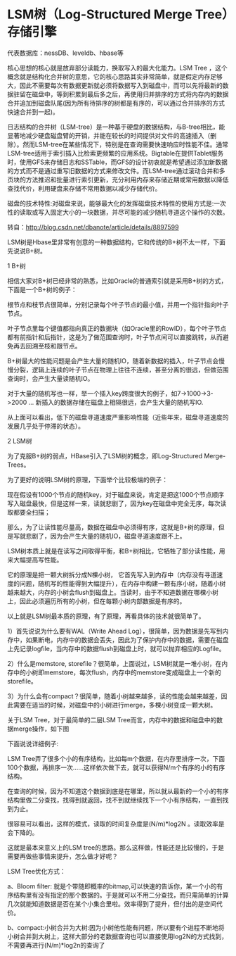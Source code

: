 # LSM树（Log-Structured Merge Tree）存储引擎

代表数据库：nessDB、leveldb、hbase等



核心思想的核心就是放弃部分读能力，换取写入的最大化能力。LSM Tree ，这个概念就是结构化合并树的意思，它的核心思路其实非常简单，就是假定内存足够大，因此不需要每次有数据更新就必须将数据写入到磁盘中，而可以先将最新的数据驻留在磁盘中，等到积累到最后多之后，再使用归并排序的方式将内存内的数据合并追加到磁盘队尾\(因为所有待排序的树都是有序的，可以通过合并排序的方式快速合并到一起\)。



日志结构的合并树（LSM-tree）是一种基于硬盘的数据结构，与B-tree相比，能显著地减少硬盘磁盘臂的开销，并能在较长的时间提供对文件的高速插入（删除）。然而LSM-tree在某些情况下，特别是在查询需要快速响应时性能不佳。通常LSM-tree适用于索引插入比检索更频繁的应用系统。Bigtable在提供Tablet服务时，使用GFS来存储日志和SSTable，而GFS的设计初衷就是希望通过添加新数据的方式而不是通过重写旧数据的方式来修改文件。而LSM-tree通过滚动合并和多页块的方法推迟和批量进行索引更新，充分利用内存来存储近期或常用数据以降低查找代价，利用硬盘来存储不常用数据以减少存储代价。



磁盘的技术特性:对磁盘来说，能够最大化的发挥磁盘技术特性的使用方式是:一次性的读取或写入固定大小的一块数据，并尽可能的减少随机寻道这个操作的次数。



 



转自：http://blog.csdn.net/dbanote/article/details/8897599



LSM树是Hbase里非常有创意的一种数据结构，它和传统的B+树不太一样，下面先说说B+树。



1 B+树

相信大家对B+树已经非常的熟悉，比如Oracle的普通索引就是采用B+树的方式，下面是一个B+树的例子：







 



根节点和枝节点很简单，分别记录每个叶子节点的最小值，并用一个指针指向叶子节点。



叶子节点里每个键值都指向真正的数据块（如Oracle里的RowID），每个叶子节点都有前指针和后指针，这是为了做范围查询时，叶子节点间可以直接跳转，从而避免再去回溯至枝和跟节点。



B+树最大的性能问题是会产生大量的随机IO，随着新数据的插入，叶子节点会慢慢分裂，逻辑上连续的叶子节点在物理上往往不连续，甚至分离的很远，但做范围查询时，会产生大量读随机IO。



对于大量的随机写也一样，举一个插入key跨度很大的例子，如7-&gt;1000-&gt;3-&gt;2000 ... 新插入的数据存储在磁盘上相隔很远，会产生大量的随机写IO.



从上面可以看出，低下的磁盘寻道速度严重影响性能（近些年来，磁盘寻道速度的发展几乎处于停滞的状态）。



2 LSM树

为了克服B+树的弱点，HBase引入了LSM树的概念，即Log-Structured Merge-Trees。



为了更好的说明LSM树的原理，下面举个比较极端的例子：



现在假设有1000个节点的随机key，对于磁盘来说，肯定是把这1000个节点顺序写入磁盘最快，但是这样一来，读就悲剧了，因为key在磁盘中完全无序，每次读取都要全扫描；



那么，为了让读性能尽量高，数据在磁盘中必须得有序，这就是B+树的原理，但是写就悲剧了，因为会产生大量的随机IO，磁盘寻道速度跟不上。



LSM树本质上就是在读写之间取得平衡，和B+树相比，它牺牲了部分读性能，用来大幅提高写性能。



它的原理是把一颗大树拆分成N棵小树， 它首先写入到内存中（内存没有寻道速度的问题，随机写的性能得到大幅提升），在内存中构建一颗有序小树，随着小树越来越大，内存的小树会flush到磁盘上。当读时，由于不知道数据在哪棵小树上，因此必须遍历所有的小树，但在每颗小树内部数据是有序的。







 



以上就是LSM树最本质的原理，有了原理，再看具体的技术就很简单了。



1）首先说说为什么要有WAL（Write Ahead Log），很简单，因为数据是先写到内存中，如果断电，内存中的数据会丢失，因此为了保护内存中的数据，需要在磁盘上先记录logfile，当内存中的数据flush到磁盘上时，就可以抛弃相应的Logfile。



2）什么是memstore, storefile？很简单，上面说过，LSM树就是一堆小树，在内存中的小树即memstore，每次flush，内存中的memstore变成磁盘上一个新的storefile。



3）为什么会有compact？很简单，随着小树越来越多，读的性能会越来越差，因此需要在适当的时候，对磁盘中的小树进行merge，多棵小树变成一颗大树。



 



关于LSM Tree，对于最简单的二层LSM Tree而言，内存中的数据和磁盘中的数据merge操作，如下图







下面说说详细例子:



LSM Tree弄了很多个小的有序结构，比如每m个数据，在内存里排序一次，下面100个数据，再排序一次……这样依次做下去，就可以获得N/m个有序的小的有序结构。



在查询的时候，因为不知道这个数据到底是在哪里，所以就从最新的一个小的有序结构里做二分查找，找得到就返回，找不到就继续找下一个小有序结构，一直到找到为止。



很容易可以看出，这样的模式，读取的时间复杂度是\(N/m\)\*log2N 。读取效率是会下降的。



这就是最本来意义上的LSM tree的思路。那么这样做，性能还是比较慢的，于是需要再做些事情来提升，怎么做才好呢？



LSM Tree优化方式：



a、Bloom filter: 就是个带随即概率的bitmap,可以快速的告诉你，某一个小的有序结构里有没有指定的那个数据的。于是就可以不用二分查找，而只需简单的计算几次就能知道数据是否在某个小集合里啦。效率得到了提升，但付出的是空间代价。



b、compact:小树合并为大树:因为小树他性能有问题，所以要有个进程不断地将小树合并到大树上，这样大部分的老数据查询也可以直接使用log2N的方式找到，不需要再进行\(N/m\)\*log2n的查询了

